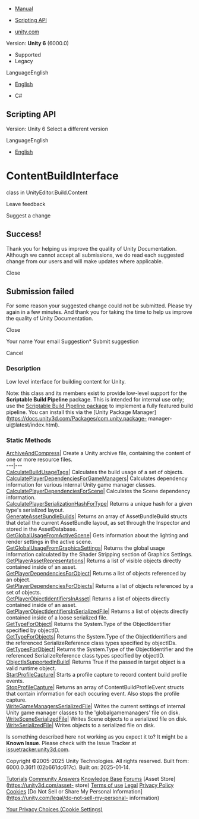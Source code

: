 [ ]()

  * [Manual](../Manual/index.html)
  * [Scripting API](../ScriptReference/index.html)

  * [unity.com](https://unity.com/)

Version: **Unity 6** (6000.0)

  * Supported
  * Legacy

LanguageEnglish

  * [English]()

  * C#

[ ](https://docs.unity3d.com)

## Scripting API

Version: Unity 6 Select a different version

LanguageEnglish

  * [English]()

# ContentBuildInterface

class in UnityEditor.Build.Content

Leave feedback

Suggest a change

## Success!

Thank you for helping us improve the quality of Unity Documentation. Although
we cannot accept all submissions, we do read each suggested change from our
users and will make updates where applicable.

Close

## Submission failed

For some reason your suggested change could not be submitted. Please <a>try
again</a> in a few minutes. And thank you for taking the time to help us
improve the quality of Unity Documentation.

Close

Your name Your email Suggestion* Submit suggestion

Cancel

[ ]()

### Description

Low level interface for building content for Unity.

Note: this class and its members exist to provide low-level support for the
**Scriptable Build Pipeline** package. This is intended for internal use only;
use the [Scriptable Build Pipeline
package](https://docs.unity3d.com/Packages/com.unity.scriptablebuildpipeline@latest/index.html)
to implement a fully featured build pipeline. You can install this via the
[Unity Package Manager](https://docs.unity3d.com/Packages/com.unity.package-
manager-ui@latest/index.html).

### Static Methods

[ArchiveAndCompress](Build.Content.ContentBuildInterface.ArchiveAndCompress.html)|
Create a Unity archive file, containing the content of one or more resource
files.  
---|---  
[CalculateBuildUsageTags](Build.Content.ContentBuildInterface.CalculateBuildUsageTags.html)|
Calculates the build usage of a set of objects.  
[CalculatePlayerDependenciesForGameManagers](Build.Content.ContentBuildInterface.CalculatePlayerDependenciesForGameManagers.html)|
Calculates dependency information for various internal Unity game manager
classes.  
[CalculatePlayerDependenciesForScene](Build.Content.ContentBuildInterface.CalculatePlayerDependenciesForScene.html)|
Calculates the Scene dependency information.  
[CalculatePlayerSerializationHashForType](Build.Content.ContentBuildInterface.CalculatePlayerSerializationHashForType.html)|
Returns a unique hash for a given type's serialized layout.  
[GenerateAssetBundleBuilds](Build.Content.ContentBuildInterface.GenerateAssetBundleBuilds.html)|
Returns an array of AssetBundleBuild structs that detail the current
AssetBundle layout, as set through the Inspector and stored in the
AssetDatabase.  
[GetGlobalUsageFromActiveScene](Build.Content.ContentBuildInterface.GetGlobalUsageFromActiveScene.html)|
Gets information about the lighting and render settings in the active scene.  
[GetGlobalUsageFromGraphicsSettings](Build.Content.ContentBuildInterface.GetGlobalUsageFromGraphicsSettings.html)|
Returns the global usage information calculated by the Shader Stripping
section of Graphics Settings.  
[GetPlayerAssetRepresentations](Build.Content.ContentBuildInterface.GetPlayerAssetRepresentations.html)|
Returns a list of visible objects directly contained inside of an asset.  
[GetPlayerDependenciesForObject](Build.Content.ContentBuildInterface.GetPlayerDependenciesForObject.html)|
Returns a list of objects referenced by an object.  
[GetPlayerDependenciesForObjects](Build.Content.ContentBuildInterface.GetPlayerDependenciesForObjects.html)|
Returns a list of objects referenced by a set of objects.  
[GetPlayerObjectIdentifiersInAsset](Build.Content.ContentBuildInterface.GetPlayerObjectIdentifiersInAsset.html)|
Returns a list of objects directly contained inside of an asset.  
[GetPlayerObjectIdentifiersInSerializedFile](Build.Content.ContentBuildInterface.GetPlayerObjectIdentifiersInSerializedFile.html)|
Returns a list of objects directly contained inside of a loose serialized
file.  
[GetTypeForObject](Build.Content.ContentBuildInterface.GetTypeForObject.html)|
Returns the System.Type of the ObjectIdentifier specified by objectID.  
[GetTypeForObjects](Build.Content.ContentBuildInterface.GetTypeForObjects.html)|
Returns the System.Type of the ObjectIdentifiers and the referenced
SerializeReference class types specified by objectIDs.  
[GetTypesForObject](Build.Content.ContentBuildInterface.GetTypesForObject.html)|
Returns the System.Type of the ObjectIdentifier and the referenced
SerializeReference class types specified by objectID.  
[ObjectIsSupportedInBuild](Build.Content.ContentBuildInterface.ObjectIsSupportedInBuild.html)|
Returns True if the passed in target object is a valid runtime object.  
[StartProfileCapture](Build.Content.ContentBuildInterface.StartProfileCapture.html)|
Starts a profile capture to record content build profile events.  
[StopProfileCapture](Build.Content.ContentBuildInterface.StopProfileCapture.html)|
Returns an array of ContentBuildProfileEvent structs that contain information
for each occuring event. Also stops the profile capture.  
[WriteGameManagersSerializedFile](Build.Content.ContentBuildInterface.WriteGameManagersSerializedFile.html)|
Writes the current settings of internal Unity game manager classes to the
'globalgamemanagers' file on disk.  
[WriteSceneSerializedFile](Build.Content.ContentBuildInterface.WriteSceneSerializedFile.html)|
Writes Scene objects to a serialized file on disk.  
[WriteSerializedFile](Build.Content.ContentBuildInterface.WriteSerializedFile.html)|
Writes objects to a serialized file on disk.  
  
Is something described here not working as you expect it to? It might be a
**Known Issue**. Please check with the Issue Tracker at
[issuetracker.unity3d.com](https://issuetracker.unity3d.com).

Copyright ©2005-2025 Unity Technologies. All rights reserved. Built from:
6000.0.36f1 (02b661dc617c). Built on: 2025-01-14.

[Tutorials](https://unity3d.com/learn) [Community
Answers](https://answers.unity3d.com) [Knowledge
Base](https://support.unity3d.com/hc/en-us)
[Forums](https://forum.unity3d.com) [Asset Store](https://unity3d.com/asset-
store) [Terms of use](https://docs.unity3d.com/Manual/TermsOfUse.html)
[Legal](https://unity.com/legal) [Privacy
Policy](https://unity.com/legal/privacy-policy)
[Cookies](https://unity.com/legal/cookie-policy) [Do Not Sell or Share My
Personal Information](https://unity.com/legal/do-not-sell-my-personal-
information)

[Your Privacy Choices (Cookie Settings)](javascript:void\(0\);)

